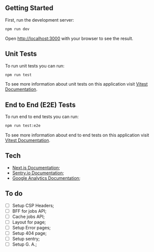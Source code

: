 ## Getting Started

First, run the development server:

```bash
npm run dev
```

Open [http://localhost:3000](http://localhost:3000) with your browser to see the result.

## Unit Tests

To run unit tests you can run:

```bash
npm run test
```

To see more information about unit tests on this application visit [Vitest Documentation](https://vitest.dev/guide/).

## End to End (E2E) Tests

To run end to end tests you can run:

```bash
npm run test:e2e
```

To see more information about end to end tests on this application visit [Vitest Documentation](https://vitest.dev/guide/).

## Tech

- [Next.js Documentation](https://nextjs.org/docs);
- [Sentry.io Documentation](https://docs.sentry.io);
- [Google Analytics Documentation](https://developers.google.com/analytics/);


## To do

- [ ] Setup CSP Headers;
- [ ] BFF for jobs API;
- [ ] Cache jobs API;
- [ ] Layout for page;
- [ ] Setup Error pages;
- [ ] Setup 404 page;
- [ ] Setup sentry;
- [ ] Setup G. A.;

